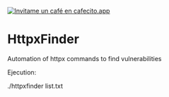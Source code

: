<a href='https://cafecito.app/nelux' rel='noopener' target='_blank'><img srcset='https://cdn.cafecito.app/imgs/buttons/button_6.png 1x, https://cdn.cafecito.app/imgs/buttons/button_6_2x.png 2x, https://cdn.cafecito.app/imgs/buttons/button_6_3.75x.png 3.75x' src='https://cdn.cafecito.app/imgs/buttons/button_6.png' alt='Invitame un café en cafecito.app' /></a>

# HttpxFinder

Automation of httpx commands to find vulnerabilities

Ejecution:

 ./httpxfinder list.txt
 
 
